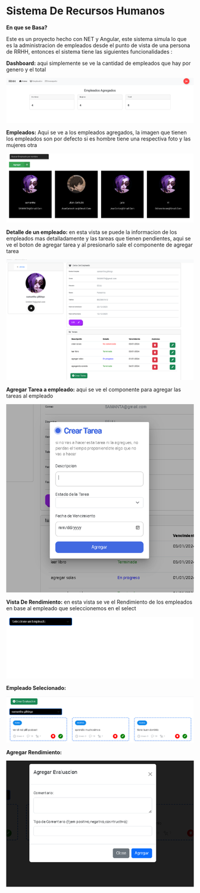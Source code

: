 
# Sistema De Recursos Humanos

**En que se Basa?**

Este es un proyecto hecho con NET y Angular, este sistema simula lo que es la administracion de empleados desde el punto de vista de una persona de RRHH, entonces el sistema tiene las siguientes funcionalidades :

**Dashboard:**
aqui simplemente se ve la cantidad de empleados que hay por genero y el total

![Dashboard](images/dashboard.png)


**Empleados:**
Aqui se ve a los empleados agregados, la imagen que tienen los empleados son por defecto si es hombre tiene una respectiva foto y las mujeres otra

![Empleados](images/Empleados.png)

**Detalle de un empleado:**
en esta vista se puede la informacion de los empleados mas
detalladamente y las tareas que tienen pendientes, aqui se ve el boton de agregar tarea y al presionarlo sale el componente de agregar tarea

![Detalle empleado](images/detalle_empleado.png)

**Agregar Tarea a empleado:**
aqui se ve el componente para agregar las tareas al empleado

![Agregar tarea](images/add_tarea.png)

**Vista De Rendimiento:**
en esta vista se ve el Rendimiento de los empleados en base al empleado que seleccionemos en el select

![rendimiento](images/rendimiento.png)


**Empleado Selecionado:**


![rendimiento](images/rendimiento2.png)

**Agregar Rendimiento:**


![rendimiento](images/rendimiento3.png)


